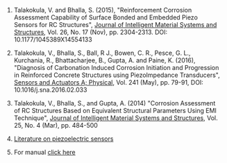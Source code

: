 1. Talakokula, V. and Bhalla, S. (2015), "Reinforcement Corrosion Assessment Capability of Surface Bonded and Embedded Piezo Sensors for RC Structures", <u>Journal of Intelligent Material Systems and Structures</u>, Vol. 26, No. 17 (Nov), pp. 2304-2313. DOI: 10.1177/1045389X14554133

2. Talakokula, V., Bhalla, S., Ball, R J., Bowen, C. R., Pesce, G. L., Kurchania, R., Bhattacharjee, B., Gupta, A. and Paine, K. (2016), "Diagnosis of Carbonation Induced Corrosion Initiation and Progression in Reinforced Concrete Structures using PiezoImpedance Transducers", <u>Sensors and Actuators A; Physical</u>, Vol. 241 (May), pp. 79-91, DOI: 10.1016/j.sna.2016.02.033

3. Talakokula, V., Bhalla, S., and Gupta, A. (2014) "Corrosion Assessment of RC Structures Based on Equivalent Structural Parameters Using EMI Technique", <u>Journal of Intelligent Material Systems and Structures</u>, Vol. 25, No. 4 (Mar), pp. 484-500

4. <a href="images/piezo.pdf" target="_blank"> Literature on piezoelectric sensors</a>

5. For manual <a href="images/manual_exp11.pdf" target="_blank">click here</a>
